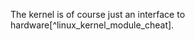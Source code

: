 The kernel is of course just an interface to hardware[^linux_kernel_module_cheat].

[linux_kernel_module_cheat]: https://github.com/cirosantilli/linux-kernel-module-cheat

